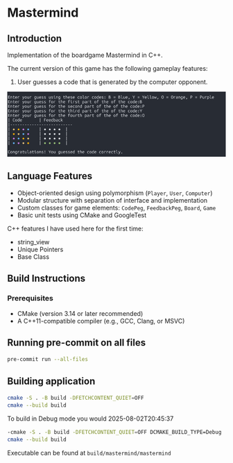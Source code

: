 # Mastermind

## Introduction

Implementation of the boardgame Mastermind in C++.

The current version of this game has the following gameplay features:
1. User guesses a code that is generated by the computer opponent.

![Alt text](Capture.PNG)

## Language Features

- Object-oriented design using polymorphism (`Player`, `User`, `Computer`)
- Modular structure with separation of interface and implementation
- Custom classes for game elements: `CodePeg`, `FeedbackPeg`, `Board`, `Game`
- Basic unit tests using CMake and GoogleTest

C++ features I have used here for the first time:
  - string_view
  - Unique Pointers
  - Base Class  


## Build Instructions

### Prerequisites

- CMake (version 3.14 or later recommended)
- A C++11-compatible compiler (e.g., GCC, Clang, or MSVC)

## Running pre-commit on all files
```bash
pre-commit run --all-files
```

## Building application
```bash
cmake -S . -B build -DFETCHCONTENT_QUIET=OFF
cmake --build build
```

To build in Debug mode you would 2025-08-02T20:45:37
```bash
-cmake -S . -B build -DFETCHCONTENT_QUIET=OFF DCMAKE_BUILD_TYPE=Debug
cmake --build build
```
Executable can be found at `build/mastermind/mastermind`
